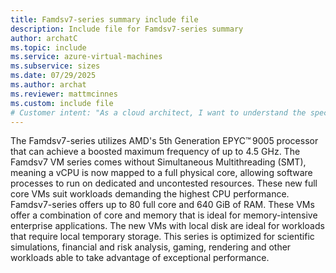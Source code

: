 ```yaml
---
title: Famdsv7-series summary include file
description: Include file for Famdsv7-series summary
author: archatC
ms.topic: include
ms.service: azure-virtual-machines
ms.subservice: sizes
ms.date: 07/29/2025
ms.author: archat
ms.reviewer: mattmcinnes
ms.custom: include file
# Customer intent: "As a cloud architect, I want to understand the specifications and capabilities of Famdsv7-series virtual machines, so that I can determine their suitability for my production workloads and storage requirements."
---
```

The Famdsv7-series utilizes AMD's 5th Generation EPYC™ 9005 processor that can achieve a boosted maximum frequency of up to 4.5 GHz. The Famdsv7 VM series comes without Simultaneous Multithreading (SMT), meaning a vCPU is now mapped to a full physical core, allowing software processes to run on dedicated and uncontested resources. These new full core VMs suit workloads demanding the highest CPU performance. Famdsv7-series offers up to 80 full core and 640 GiB of RAM. These VMs offer a combination of core and memory that is ideal for memory-intensive enterprise applications. The new VMs with local disk are ideal for workloads that require local temporary storage. This series is optimized for scientific simulations, financial and risk analysis, gaming, rendering and other workloads able to take advantage of exceptional performance. 
